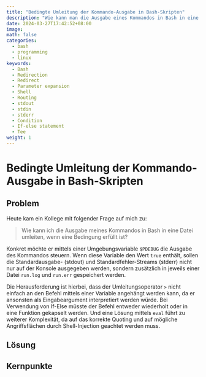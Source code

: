```yaml
---
title: "Bedingte Umleitung der Kommando-Ausgabe in Bash-Skripten"
description: "Wie kann man die Ausgabe eines Kommandos in Bash in eine Datei umleiten, wenn eine Bedingung erfüllt ist?"
date: 2024-03-27T17:42:52+08:00
image: 
math: false
categories:
  - bash
  - programming
  - linux
keywords:
  - Bash
  - Redirection
  - Redirect
  - Parameter expansion
  - Shell
  - Routing
  - stdout
  - stdin
  - stderr
  - Condition
  - If-else statement
  - Tee
weight: 1
---
```


# Bedingte Umleitung der Kommando-Ausgabe in Bash-Skripten

## Problem

Heute kam ein Kollege mit folgender Frage auf mich zu:

> Wie kann ich die Ausgabe meines Kommandos in Bash in eine Datei umleiten, wenn eine Bedingung erfüllt ist?

Konkret möchte er mittels einer Umgebungsvariable `$PDEBUG` die Ausgabe des Kommandos steuern. Wenn diese Variable den Wert `true` enthält, sollen die Standardausgabe- (stdout) und Standardfehler-Streams (stderr) nicht nur auf der Konsole ausgegeben werden, sondern zusätzlich in jeweils einer Datei `run.log` und `run.err` gespeichert werden.

Die Herausforderung ist hierbei, dass der Umleitungsoperator `>` nicht einfach an den Befehl mittels einer Variable angehängt werden kann, da er ansonsten als Eingabeargument interpretiert werden würde. Bei Verwendung von If-Else müsste der Befehl entweder wiederholt oder in eine Funktion gekapselt werden. Und eine Lösung mittels `eval` führt zu weiterer Komplexität, da auf das korrekte Quoting und auf mögliche Angriffsflächen durch Shell-Injection geachtet werden muss.

## Lösung

## Kernpunkte